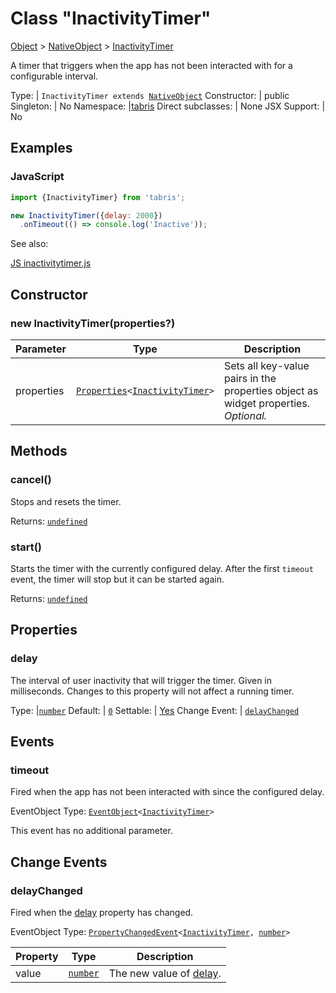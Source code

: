 ---
---
# Class "InactivityTimer"

<a href="https://developer.mozilla.org/en-US/docs/Web/JavaScript/Reference/Global_Objects/Object" title="View &quot;Object&quot; on MDN">Object</a> > <a href="NativeObject.html" title="NativeObject Class Reference">NativeObject</a> > <a href="#" >InactivityTimer</a>

A timer that triggers when the app has not been interacted with for a configurable interval.


Type: | <code style="white-space: nowrap">InactivityTimer extends <a href="NativeObject.html" title="NativeObject Class Reference">NativeObject</a></code>
Constructor: | public
Singleton: | No
Namespace: |<a href="../modules.html#startup" >tabris</a>
Direct subclasses: | None
JSX Support: | No


## Examples
### JavaScript


```js
import {InactivityTimer} from 'tabris';

new InactivityTimer({delay: 2000})
  .onTimeout(() => console.log('Inactive'));
```


See also:
  
[<span class='language js'>JS</span> inactivitytimer.js](https://playground.tabris.com/?gitref=v3.6.1&snippet=inactivitytimer.js)

## Constructor

### new InactivityTimer(properties?)

Parameter|Type|Description
-|-|-
properties | <code style="white-space: nowrap"><a href="../types.html#propertieswidget" title="Properties&lt;Widget&gt;">Properties</a>&lt;<a href="#" >InactivityTimer</a>&gt;</code> | Sets all key-value pairs in the properties object as widget properties. *Optional.*

## Methods

### cancel()



Stops and resets the timer.

Returns: <code style="white-space: nowrap"><a href="https://developer.mozilla.org/en-US/docs/Web/JavaScript/Data_structures#Undefined_type" title="View &quot;undefined&quot; on MDN">undefined</a></code>

### start()



Starts the timer with the currently configured delay. After the first `timeout` event, the timer will stop but it can be started again.

Returns: <code style="white-space: nowrap"><a href="https://developer.mozilla.org/en-US/docs/Web/JavaScript/Data_structures#Undefined_type" title="View &quot;undefined&quot; on MDN">undefined</a></code>


## Properties

### delay


The interval of user inactivity that will trigger the timer. Given in milliseconds. Changes to this property will not affect a running timer.

Type: |<code style="white-space: nowrap"><a href="https://developer.mozilla.org/en-US/docs/Web/JavaScript/Data_structures#Number_type" title="View &quot;number&quot; on MDN">number</a></code>
Default: | <code style="white-space: nowrap"><a href="https://developer.mozilla.org/en-US/docs/Web/JavaScript/Data_structures#String_type" title="View &quot;string&quot; on MDN">0</a></code>
Settable: | <a href="../widget-basics.html#widget-properties" >Yes</a>
Change Event: | [`delayChanged`](#delaychanged)





## Events

### timeout

Fired when the app has not been interacted with since the configured delay.

EventObject Type: <code style="white-space: nowrap"><a href="EventObject.html" title="EventObject Class Reference">EventObject</a>&lt;<a href="#" >InactivityTimer</a>&gt;</code>

This event has no additional parameter.
## Change Events

### delayChanged

Fired when the [delay](#delay) property has changed.

EventObject Type: <code style="white-space: nowrap"><a href="../types.html#propertychangedeventtargettype-valuetype" title="PropertyChangedEvent&lt;TargetType, ValueType&gt;">PropertyChangedEvent</a>&lt;<a href="#" >InactivityTimer</a>, <a href="https://developer.mozilla.org/en-US/docs/Web/JavaScript/Data_structures#Number_type" title="View &quot;number&quot; on MDN">number</a>&gt;</code>

Property|Type|Description
-|-|-
value | <code style="white-space: nowrap"><a href="https://developer.mozilla.org/en-US/docs/Web/JavaScript/Data_structures#Number_type" title="View &quot;number&quot; on MDN">number</a></code> | The new value of [delay](#delay).


